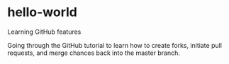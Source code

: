 # hello-world
Learning GitHub features

Going through the GitHub tutorial to learn how to create forks,
initiate pull requests, and merge chances back into the master branch.

